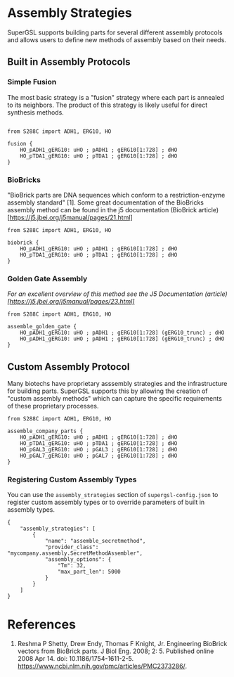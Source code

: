 # Assembly Strategies

SuperGSL supports building parts for several different assembly protocols and allows users to define new methods of assembly based on their needs.

## Built in Assembly Protocols

### Simple Fusion

The most basic strategy is a "fusion" strategy where each part is annealed to its neighbors. The product of this strategy is likely useful for direct synthesis methods.
```

from S288C import ADH1, ERG10, HO

fusion {
    HO_pADH1_gERG10: uHO ; pADH1 ; gERG10[1:728] ; dHO
	HO_pTDA1_gERG10: uHO ; pTDA1 ; gERG10[1:728] ; dHO
}

```

### BioBricks

"BioBrick parts are DNA sequences which conform to a restriction-enzyme assembly standard" [1]. Some great documentation of the BioBricks assembly method can be found in the j5 documentation (BioBrick article)[https://j5.jbei.org/j5manual/pages/21.html]

```
from S288C import ADH1, ERG10, HO

biobrick {
    HO_pADH1_gERG10: uHO ; pADH1 ; gERG10[1:728] ; dHO
	HO_pTDA1_gERG10: uHO ; pTDA1 ; gERG10[1:728] ; dHO
}

```

### Golden Gate Assembly
*For an excellent overview of this method see the J5 Documentation (article)[https://j5.jbei.org/j5manual/pages/23.html]*

```
from S288C import ADH1, ERG10, HO

assemble_golden_gate {
    HO_pADH1_gERG10: uHO ; pADH1 ; gERG10[1:728] (gERG10_trunc) ; dHO
    HO_pADH1_gERG10: uHO ; pADH1 ; gERG10[1:728] (gERG10_trunc) ; dHO
}
```

## Custom Assembly Protocol

Many biotechs have proprietary asssembly strategies and the infrastructure for building parts. SuperGSL supports this by allowing the creation of "custom assembly methods" which can capture the specific requirements of these proprietary processes.

```
from S288C import ADH1, ERG10, HO

assemble_company_parts {
    HO_pADH1_gERG10: uHO ; pADH1 ; gERG10[1:728] ; dHO
    HO_pTDA1_gERG10: uHO ; pTDA1 ; gERG10[1:728] ; dHO
    HO_pGAL3_gERG10: uHO ; pGAL3 ; gERG10[1:728] ; dHO
    HO_pGAL7_gERG10: uHO ; pGAL7 ; gERG10[1:728] ; dHO
}
```

### Registering Custom Assembly Types
You can use the `assembly_strategies` section of `supergsl-config.json` to register custom assembly types or to override parameters of built in assembly types.

```
{
    "assembly_strategies": [
        {
            "name": "assemble_secretmethod",
            "provider_class": "mycompany.assembly.SecretMethodAssembler",
            "assembly_options": {
                "Tm": 32,
                "max_part_len": 5000
            }
        }
    ]
}
```


# References

1. Reshma P Shetty, Drew Endy, Thomas F Knight, Jr. Engineering BioBrick vectors from BioBrick parts. J Biol Eng. 2008; 2: 5.
Published online 2008 Apr 14. doi: 10.1186/1754-1611-2-5. https://www.ncbi.nlm.nih.gov/pmc/articles/PMC2373286/.
